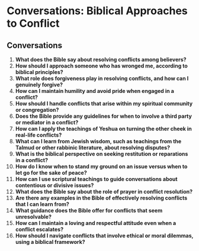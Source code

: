 # Conversations: Biblical Approaches to Conflict

## Conversations

1. **What does the Bible say about resolving conflicts among believers?**
2. **How should I approach someone who has wronged me, according to biblical principles?**
3. **What role does forgiveness play in resolving conflicts, and how can I genuinely forgive?**
4. **How can I maintain humility and avoid pride when engaged in a conflict?**
5. **How should I handle conflicts that arise within my spiritual community or congregation?**
6. **Does the Bible provide any guidelines for when to involve a third party or mediator in a conflict?**
7. **How can I apply the teachings of Yeshua on turning the other cheek in real-life conflicts?**
8. **What can I learn from Jewish wisdom, such as teachings from the Talmud or other rabbinic literature, about resolving disputes?**
9. **What is the biblical perspective on seeking restitution or reparations in a conflict?**
10. **How do I know when to stand my ground on an issue versus when to let go for the sake of peace?**
11. **How can I use scriptural teachings to guide conversations about contentious or divisive issues?**
12. **What does the Bible say about the role of prayer in conflict resolution?**
13. **Are there any examples in the Bible of effectively resolving conflicts that I can learn from?**
14. **What guidance does the Bible offer for conflicts that seem unresolvable?**
15. **How can I maintain a loving and respectful attitude even when a conflict escalates?**
16. **How should I navigate conflicts that involve ethical or moral dilemmas, using a biblical framework?**
